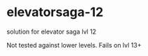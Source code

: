 # elevatorsaga-12
solution for elevator saga lvl 12

Not tested against lower levels.  Fails on lvl 13+
